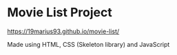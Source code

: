 # Movie List Project

https://19marius93.github.io/movie-list/

Made using HTML, CSS (Skeleton library) and JavaScript
